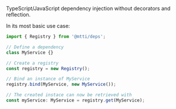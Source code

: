 TypeScript/JavaScript dependency injection without decorators and reflection.

In its most basic use case:

```typescript
import { Registry } from '@mtti/deps';

// Define a dependency
class MyService {}

// Create a registry
const registry = new Registry();

// Bind an instance of MyService
registry.bind(MyService, new MyService());

// The created instace can now be retrieved with
const myService: MyService = registry.get(MyService);
```
